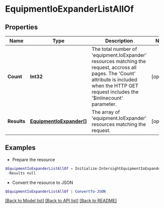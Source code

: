# EquipmentIoExpanderListAllOf
## Properties

Name | Type | Description | Notes
------------ | ------------- | ------------- | -------------
**Count** | **Int32** | The total number of &#39;equipment.IoExpander&#39; resources matching the request, accross all pages. The &#39;Count&#39; attribute is included when the HTTP GET request includes the &#39;$inlinecount&#39; parameter. | [optional] 
**Results** | [**EquipmentIoExpander[]**](EquipmentIoExpander.md) | The array of &#39;equipment.IoExpander&#39; resources matching the request. | [optional] 

## Examples

- Prepare the resource
```powershell
$EquipmentIoExpanderListAllOf = Initialize-IntersightEquipmentIoExpanderListAllOf  -Count null `
 -Results null
```

- Convert the resource to JSON
```powershell
$EquipmentIoExpanderListAllOf | ConvertTo-JSON
```

[[Back to Model list]](../README.md#documentation-for-models) [[Back to API list]](../README.md#documentation-for-api-endpoints) [[Back to README]](../README.md)


